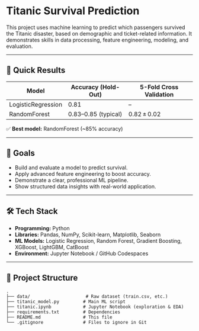 # Titanic Survival Prediction

This project uses machine learning to predict which passengers survived the Titanic disaster, based on demographic and ticket-related information. It demonstrates skills in data processing, feature engineering, modeling, and evaluation.

---

## 🚀 Quick Results

| Model               | Accuracy (Hold-Out) | 5-Fold Cross Validation |
|--------------------|---------------------|--------------------------|
| LogisticRegression | 0.81                | –                        |
| RandomForest       | 0.83–0.85 (typical) | 0.82 ± 0.02              |

✅ **Best model:** RandomForest (~85% accuracy)

---

## 🎯 Goals

- Build and evaluate a model to predict survival.
- Apply advanced feature engineering to boost accuracy.
- Demonstrate a clear, professional ML pipeline.
- Show structured data insights with real-world application.

---

## 🛠️ Tech Stack

- **Programming:** Python
- **Libraries:** Pandas, NumPy, Scikit-learn, Matplotlib, Seaborn
- **ML Models:** Logistic Regression, Random Forest, Gradient Boosting, XGBoost, LightGBM, CatBoost
- **Environment:** Jupyter Notebook / GitHub Codespaces

---

## 📂 Project Structure

```plaintext
.
├── data/                     # Raw dataset (train.csv, etc.)
├── titanic_model.py         # Main ML script
├── titanic.ipynb            # Jupyter Notebook (exploration & EDA)
├── requirements.txt         # Dependencies
├── README.md                # This file
└── .gitignore               # Files to ignore in Git
